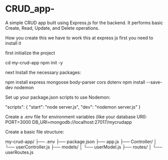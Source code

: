 # CRUD_app-
A simple CRUD app built using Express.js for the backend. It performs basic Create, Read, Update, and Delete operations.

How you create this 
we have to work this at express js first you need to install it 

first initialize the project 

cd my-crud-app
npm init -y

next Install the necessary packages:

npm install express mongoose body-parser cors dotenv
npm install --save-dev nodemon

Set up your package.json scripts to use Nodemon:

"scripts": {
  "start": "node server.js",
  "dev": "nodemon server.js"
}

Create a .env file for environment variables (like your database URI):
PORT=3000
DB_URI=mongodb://localhost:27017/mycrudapp

Create a basic file structure:

my-crud-app/
├── .env
├── package.json
├── app.js
├── Controller/
│   └── userController.js
├── models/
│   └── userModel.js
├── routes/
│   └── userRoutes.js




